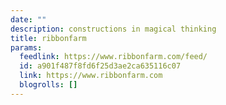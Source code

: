 ```yaml
---
date: ""
description: constructions in magical thinking
title: ribbonfarm
params:
  feedlink: https://www.ribbonfarm.com/feed/
  id: a901f487f8fd6f25d3ae2ca635116c07
  link: https://www.ribbonfarm.com
  blogrolls: []
---
```

